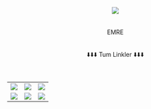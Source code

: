 <div align=center><img src=https://images.app.goo.gl/Xtiz8GSTSFy7WY8d7>
</div>
<br><br>
<div style=text-align:center><a>EMRE<a>
</div>
<table class="center">
<tr>
<br><br>
<div style=text-align:center;> ⬇️⬇️⬇️ Tum Linkler ⬇️⬇️⬇️  </div></tr>
<br><br>
<tr>
<td><a href="https://m.youtube.com/channel/UCgFoff2N0UD6ifXwnQBSmGA">
<img src="https://img.shields.io/badge/YouTube-FF0000?style=for-the-badge&logo=youtube&logoColor=white">
</a>
<td><a href="https://twitch.tv/emres_01">
<img src="https://img.shields.io/badge/Twitch-9146FF?style=for-the-badge&logo=twitch&logoColor=white">
</a>
<td><a href="https://discord.gg/7VebedVpbw">
<img src="https://img.shields.io/badge/Discord-7289DA?style=for-the-badge&logo=discord&logoColor=white">
</a>
</tr>
<tr>
<td>
<a href="https://instagram.com/priww.emre_01">
<img src="https://img.shields.io/badge/Instagram-E4405F?style=for-the-badge&logo=instagram&logoColor=black">
</a><td><a href="https://mobile.twitter.com/Uch1ha0">
<img src="https://img.shields.io/badge/Twitter-1DA1F2?style=for-the-badge&logo=twitter&logoColor=black">
</a>
<td>
<a href="https://github.com/Uch1haEmre"
><img src="https://img.shields.io/badge/GitHub-7289DA?style=for-the-badge&logo=github&logoColor=black">
</a>
</tr>
</table>
